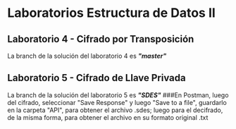# Laboratorios Estructura de Datos II
## Laboratorio 4 - Cifrado por Transposición
La branch de la solución del laboratorio 4 es ***"master"***
## Laboratorio 5 - Cifrado de Llave Privada
La branch de la solución del laboratorio 5 es ***"SDES"***
###En Postman, luego del cifrado, seleccionar "Save Response" y luego "Save to a file", guardarlo en la carpeta "API", para obtener el archivo .sdes; luego para el decifrado, de la misma forma, para obtener el archivo en su formato original .txt
